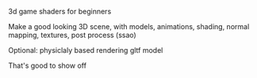 
3d game shaders for beginners

Make a good looking 3D scene, with models, animations, shading, normal mapping, textures, post process (ssao)

Optional: physiclaly based rendering gltf model

That's good to show off